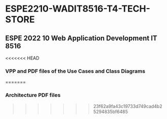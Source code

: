 # ESPE2210-WADIT8516-T4-TECH-STORE
## ESPE 2022 10 Web Application Development IT 8516
<<<<<<< HEAD
### VPP and PDF files of the Use Cases and Class Diagrams
=======
### Architecture PDF files
>>>>>>> 23f62a9fa43c19733d749cad4b25294835bf6485
